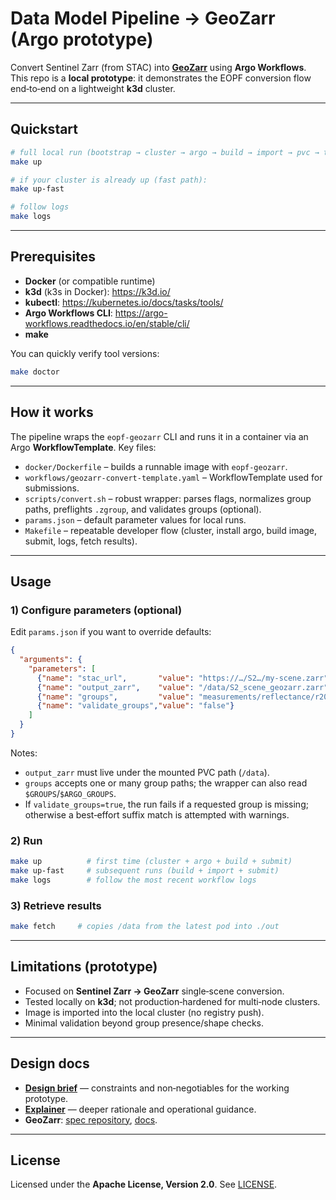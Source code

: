 # Data Model Pipeline → GeoZarr (Argo prototype)

Convert Sentinel Zarr (from STAC) into **[GeoZarr](https://geozarr.readthedocs.io/)** using **Argo Workflows**.
This repo is a **local prototype**: it demonstrates the EOPF conversion flow end‑to‑end on a lightweight **k3d** cluster.

---

## Quickstart

```bash
# full local run (bootstrap → cluster → argo → build → import → pvc → template → submit)
make up

# if your cluster is already up (fast path):
make up-fast

# follow logs
make logs
```

---

## Prerequisites

- **Docker** (or compatible runtime)
- **k3d** (k3s in Docker): https://k3d.io/
- **kubectl**: https://kubernetes.io/docs/tasks/tools/
- **Argo Workflows CLI**: https://argo-workflows.readthedocs.io/en/stable/cli/
- **make**

You can quickly verify tool versions:

```bash
make doctor
```

---

## How it works

The pipeline wraps the `eopf-geozarr` CLI and runs it in a container via an Argo **WorkflowTemplate**.
Key files:
- `docker/Dockerfile` – builds a runnable image with `eopf-geozarr`.
- `workflows/geozarr-convert-template.yaml` – WorkflowTemplate used for submissions.
- `scripts/convert.sh` – robust wrapper: parses flags, normalizes group paths, preflights `.zgroup`, and validates groups (optional).
- `params.json` – default parameter values for local runs.
- `Makefile` – repeatable developer flow (cluster, install argo, build image, submit, logs, fetch results).

---

## Usage

### 1) Configure parameters (optional)

Edit `params.json` if you want to override defaults:

```json
{
  "arguments": {
    "parameters": [
      {"name": "stac_url",       "value": "https://…/S2…/my-scene.zarr"},
      {"name": "output_zarr",    "value": "/data/S2_scene_geozarr.zarr"},
      {"name": "groups",         "value": "measurements/reflectance/r20m"},
      {"name": "validate_groups","value": "false"}
    ]
  }
}
```

Notes:
- `output_zarr` must live under the mounted PVC path (`/data`).
- `groups` accepts one or many group paths; the wrapper can also read `$GROUPS`/`$ARGO_GROUPS`.
- If `validate_groups=true`, the run fails if a requested group is missing; otherwise a best‑effort suffix match is attempted with warnings.

### 2) Run

```bash
make up          # first time (cluster + argo + build + submit)
make up-fast     # subsequent runs (build + import + submit)
make logs        # follow the most recent workflow logs
```

### 3) Retrieve results

```bash
make fetch     # copies /data from the latest pod into ./out
```

---

## Limitations (prototype)

- Focused on **Sentinel Zarr → GeoZarr** single‑scene conversion.
- Tested locally on **k3d**; not production‑hardened for multi‑node clusters.
- Image is imported into the local cluster (no registry push).
- Minimal validation beyond group presence/shape checks.

---

## Design docs

- **[Design brief](docs/DESIGN_BRIEF.md)** — constraints and non‑negotiables for the working prototype.
- **[Explainer](docs/DESIGN_EXPLAINER.md)** — deeper rationale and operational guidance.
- **GeoZarr**: [spec repository](https://github.com/zarr-developers/geozarr-spec), [docs](https://geozarr.readthedocs.io/).

---

## License

Licensed under the **Apache License, Version 2.0**. See [LICENSE](LICENSE).
